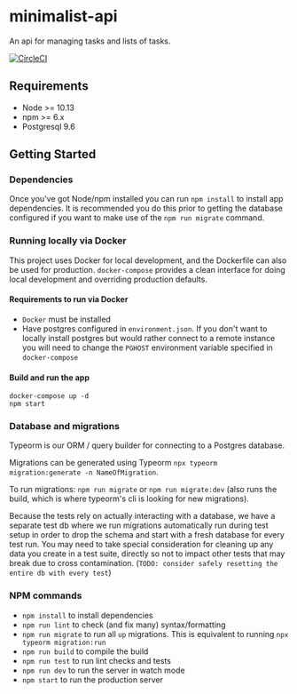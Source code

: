 # minimalist-api

An api for managing tasks and lists of tasks.

[![CircleCI](https://circleci.com/gh/mshwery/minimalist-api/tree/master.svg?style=svg)](https://circleci.com/gh/mshwery/minimalist-api/tree/master)

## Requirements

- Node >= 10.13
- npm >= 6.x
- Postgresql 9.6

## Getting Started

### Dependencies

Once you've got Node/npm installed you can run `npm install` to install app dependencies. It is recommended you do this prior to getting the database configured if you want to make use of the `npm run migrate` command.

### Running locally via Docker

This project uses Docker for local development, and the Dockerfile can also be used for production. `docker-compose` provides a clean interface for doing local development and overriding production defaults.

#### Requirements to run via Docker
- `Docker` must be installed
- Have postgres configured in `environment.json`. If you don't want to locally install postgres but would rather connect to a remote instance you will need to change the `PGHOST` environment variable specified in `docker-compose`

#### Build and run the app

```shell
docker-compose up -d
npm start
```

### Database and migrations

Typeorm is our ORM / query builder for connecting to a Postgres database.

Migrations can be generated using Typeorm `npx typeorm migration:generate -n NameOfMigration`.

To run migrations: `npm run migrate` or `npm run migrate:dev` (also runs the build, which is where typeorm's cli is looking for new migrations).

Because the tests rely on actually interacting with a database, we have a separate test db where we run migrations automatically run during test setup in order to drop the schema and start with a fresh database for every test run. You may need to take special consideration for cleaning up any data you create in a test suite, directly so not to impact other tests that may break due to cross contamination. (`TODO: consider safely resetting the entire db with every test`)

### NPM commands

- `npm install` to install dependencies
- `npm run lint` to check (and fix many) syntax/formatting
- `npm run migrate` to run all `up` migrations. This is equivalent to running `npx typeorm migration:run`
- `npm run build` to compile the build
- `npm run test` to run lint checks and tests
- `npm run dev` to run the server in watch mode
- `npm start` to run the production server
